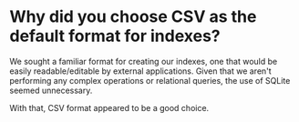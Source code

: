 # Why did you choose CSV as the default format for indexes?

We sought a familiar format for creating our indexes, one that would be easily readable/editable by external applications. Given that we aren't performing any complex operations or relational queries, the use of SQLite seemed unnecessary.

With that, CSV format appeared to be a good choice.
